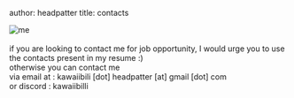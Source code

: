 author: headpatter
title: contacts

![me](http://headpatter.xyz/img/literally_me.jpg) <br /> <br />
if you are looking to contact me for job opportunity, I would urge you to use the contacts present in my resume :)<br/>
otherwise you can contact me <br/>
via email at : kawaiibili \[dot\] headpatter \[at\] gmail \[dot\] com <br/>
or discord : kawaiibilli
